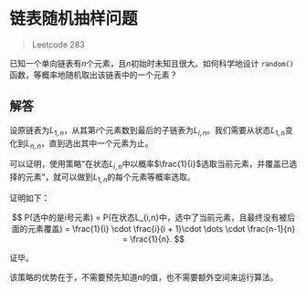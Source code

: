 # 链表随机抽样问题

> Leetcode 283

已知一个单向链表有$n$个元素，且$n$初始时未知且很大。如何科学地设计 `random()`函数，等概率地随机取出该链表中的一个元素？

## 解答

设原链表为$L_{1,n}$，从其第$i$个元素数到最后的子链表为$L_{i,n}$。我们需要从状态$L_{1,n}$变化到$L_{n,n}$，直到选出其中一个元素为止。

可以证明，使用策略“在状态$L_{i,n}$中以概率$\frac{1}{i}$选取当前元素，并覆盖已选择的元素”，就可以做到$L_{1,n}$的每个元素等概率选取。

证明如下：

$$
P(选中的是i号元素) = P(在状态L_{i,n}中，选中了当前元素，且最终没有被后面的元素覆盖) = \frac{1}{i} \cdot \frac{i}{i + 1}\cdot \dots \cdot \frac{n-1}{n} = \frac{1}{n}.
$$

证毕。

该策略的优势在于，不需要预先知道$n$的值，也不需要额外空间来运行算法。
